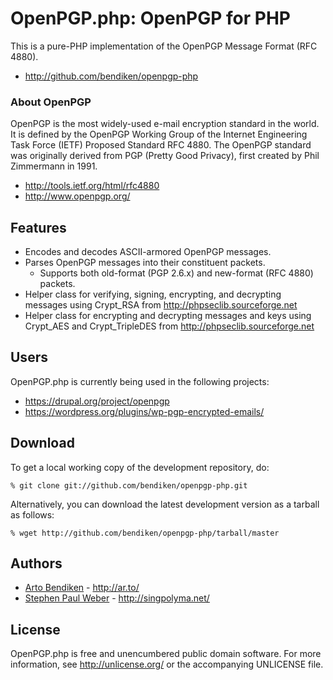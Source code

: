 OpenPGP.php: OpenPGP for PHP
============================

This is a pure-PHP implementation of the OpenPGP Message Format (RFC 4880).

* <http://github.com/bendiken/openpgp-php>

### About OpenPGP

OpenPGP is the most widely-used e-mail encryption standard in the world. It
is defined by the OpenPGP Working Group of the Internet Engineering Task
Force (IETF) Proposed Standard RFC 4880. The OpenPGP standard was originally
derived from PGP (Pretty Good Privacy), first created by Phil Zimmermann in
1991.

* <http://tools.ietf.org/html/rfc4880>
* <http://www.openpgp.org/>

Features
--------

* Encodes and decodes ASCII-armored OpenPGP messages.
* Parses OpenPGP messages into their constituent packets.
  * Supports both old-format (PGP 2.6.x) and new-format (RFC 4880) packets.
* Helper class for verifying, signing, encrypting, and decrypting messages using Crypt_RSA from <http://phpseclib.sourceforge.net>
* Helper class for encrypting and decrypting messages and keys using Crypt_AES and Crypt_TripleDES from <http://phpseclib.sourceforge.net>

Users
-----

OpenPGP.php is currently being used in the following projects:

* <https://drupal.org/project/openpgp>
* <https://wordpress.org/plugins/wp-pgp-encrypted-emails/>

Download
--------

To get a local working copy of the development repository, do:

    % git clone git://github.com/bendiken/openpgp-php.git

Alternatively, you can download the latest development version as a tarball
as follows:

    % wget http://github.com/bendiken/openpgp-php/tarball/master

Authors
-------

* [Arto Bendiken](mailto:arto.bendiken@gmail.com) - <http://ar.to/>
* [Stephen Paul Weber](mailto:singpolyma@singpolyma.net) - <http://singpolyma.net/>

License
-------

OpenPGP.php is free and unencumbered public domain software. For more
information, see <http://unlicense.org/> or the accompanying UNLICENSE file.

